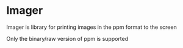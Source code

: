 # Imager

Imager is library for printing images in the ppm format to the screen

Only the binary/raw version of ppm is supported
